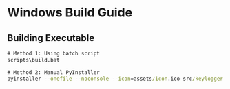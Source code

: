 # Windows Build Guide

## Building Executable
```cmd
# Method 1: Using batch script
scripts\build.bat

# Method 2: Manual PyInstaller
pyinstaller --onefile --noconsole --icon=assets/icon.ico src/keylogger.py
